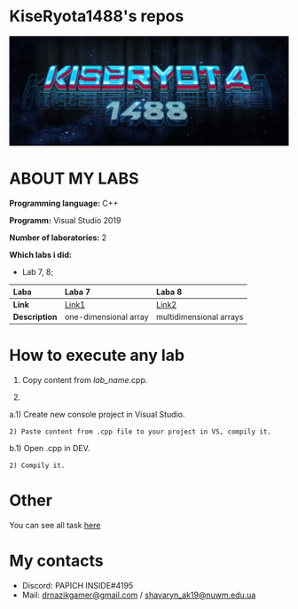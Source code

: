 # KiseRyota1488's repos
![logo](images/123.png)
# ABOUT MY LABS

**Programming language:** C++

**Programm:** Visual Studio 2019

**Number of laboratories:** 2

**Which labs i did:**
- Lab 7, 8;

| Laba      | Laba 7  | Laba 8 |
|:----------|:--------|:-------|
| **Link**      |[Link1](images/laba7.png)|[Link2](images/laba8.png)|
|**Description**|one-dimensional array|multidimensional arrays|

# How to execute any lab

1. Copy content from *lab_name*.cpp.

2. 

  a.1) Create new console project in Visual Studio.
  
    2) Paste content from .cpp file to your project in VS, compily it.
    
  b.1) Open .cpp in DEV.
  
    2) Compily it.
    
# Other

You can see all task [here](https://1drv.ms/w/s!ApM96gnEnHr4hmXY1U2ABbdlTcsh)

# My contacts
- Discord: PAPICH INSIDE#4195
- Mail: drnazikgamer@gmail.com / shavaryn_ak19@nuwm.edu.ua
